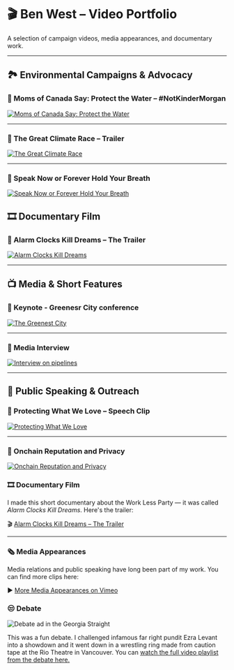 # 🎬 Ben West – Video Portfolio

A selection of campaign videos, media appearances, and documentary work.

---

## 🏞️ Environmental Campaigns & Advocacy

### 🔹 Moms of Canada Say: Protect the Water – #NotKinderMorgan  
[![Moms of Canada Say: Protect the Water](https://img.youtube.com/vi/0JAW3bbeAp8/0.jpg)](https://youtu.be/0JAW3bbeAp8)

---

### 🔹 The Great Climate Race – Trailer  
[![The Great Climate Race](https://img.youtube.com/vi/TgANQTUsOW8/0.jpg)](https://youtu.be/TgANQTUsOW8)

---

### 🔹 Speak Now or Forever Hold Your Breath  
[![Speak Now or Forever Hold Your Breath](https://img.youtube.com/vi/-Kaeo2RrXDM/0.jpg)](https://youtu.be/-Kaeo2RrXDM)


## 🎞️ Documentary Film

### 🔹 Alarm Clocks Kill Dreams – The Trailer  
[![Alarm Clocks Kill Dreams](https://img.youtube.com/vi/vHxPgUlsbv0/0.jpg)](https://youtu.be/vHxPgUlsbv0)

---

## 📺 Media & Short Features

### 🔹 Keynote - Greenesr City conference 
[![The Greenest City](https://vumbnail.com/389306441.jpg)](https://vimeo.com/389306441)

---

### 🔹 Media Interview 
[![Interview on pipelines](https://vumbnail.com/64615761.jpg)](https://vimeo.com/64615761)

---

## 🎤 Public Speaking & Outreach

### 🔹 Protecting What We Love – Speech Clip  
[![Protecting What We Love](https://img.youtube.com/vi/tuwNtygdLf0/0.jpg)](https://youtu.be/tuwNtygdLf0)

---

### 🔹 Onchain Reputation and Privacy  
[![Onchain Reputation and Privacy](https://img.youtube.com/vi/g5lIpem25xM/0.jpg)](https://youtu.be/g5lIpem25xM)


### 🎞️ Documentary Film

I made this short documentary about the Work Less Party — it was called *Alarm Clocks Kill Dreams*. Here's the trailer:

🎬 [Alarm Clocks Kill Dreams – The Trailer](https://youtu.be/vHxPgUlsbv0)

---

### 🗞️ Media Appearances

Media relations and public speaking have long been part of my work. You can find more clips here:

▶️ [More Media Appearances on Vimeo](https://vimeo.com/user5100813)

### 😒 Debate
![Debate ad in the Georgia Straight](https://i0.wp.com/www.benwest.blog/wp-content/uploads/2024/11/FB_IMG_1729370917298-e1731202382522.jpg?resize=385%2C484&ssl=1)

This was a fun debate. I challenged infamous far right pundit Ezra Levant into a showdown and it went down in a wrestling ring made from caution tape at the Rio Theatre in Vancouver. You can [watch the full video playlist from the debate here.](https://youtube.com/playlist?list=PL1339ECBC041EA2C4&si=nuciZR99Nypmni45)
